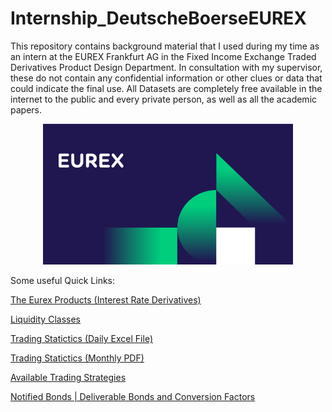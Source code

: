 # Internship_DeutscheBoerseEUREX
This repository contains background material that I used during my time as an intern at the EUREX Frankfurt AG in the Fixed Income Exchange Traded Derivatives Product Design Department. In consultation with my supervisor, these do not contain any confidential information or other clues or data that could indicate the final use. All Datasets are completely free available in the internet to the public and every private person, as well as all the academic papers.

<p align="center">
  <img src="https://github.com/RobertHennings/Internship_DeutscheBoerseEUREX/blob/main/Illustrations/EUREX_Logo.jpg" 
       width="400"/>
</p>

Some useful Quick Links:

[The Eurex Products (Interest Rate Derivatives)](https://www.eurex.com/ex-en/markets/int)

[Liquidity Classes](https://www.eurex.com/resource/blob/65902/5e28c07fe383e0ba1db5ca380d272ab8/data/liquidity-classes.zip)

[Trading Statictics (Daily Excel File)](https://www.eurex.com/ex-en/data/statistics/trading-statistics)

[Trading Statictics (Monthly PDF)](https://www.eurex.com/ex-en/data/statistics/monthly-statistics)

[Available Trading Strategies](https://www.eurex.com/ex-en/trade/trading-tools/strategy-master)

[Notified Bonds | Deliverable Bonds and Conversion Factors](https://www.eurex.com/ex-en/data/clearing-files/notified-deliverable-bonds-conversion-factors)
